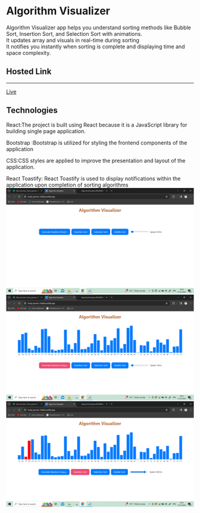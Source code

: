 <h1>Algorithm Visualizer</h1>
Algorithm Visualizer app helps you understand sorting methods like Bubble Sort, Insertion Sort, and Selection Sort with animations.<br>
It updates array and visuals in real-time during sorting<br>
It notifies you instantly when sorting is complete and displaying time and space complexity.

<h2>Hosted Link</h2>
<hr>
<a href="https://lively-gnome-7de8ae.netlify.app/">Live</a>

<h2>Technologies</h2>
React:The project is built using React because it is a JavaScript library for building single page application.

Bootstrap :Bootstrap is utilized for styling the frontend components of the application

CSS:CSS styles are applied to improve the presentation and layout of the application.

React Toastify: React Toastify is used to display notifications within the application upon completion of sorting algorithms
<img src="https://github.com/Bittu121/AlgorithmVisualizer/blob/main/1.png">
<img src="https://github.com/Bittu121/AlgorithmVisualizer/blob/main/2.png">
<img src="https://github.com/Bittu121/AlgorithmVisualizer/blob/main/3.png">
